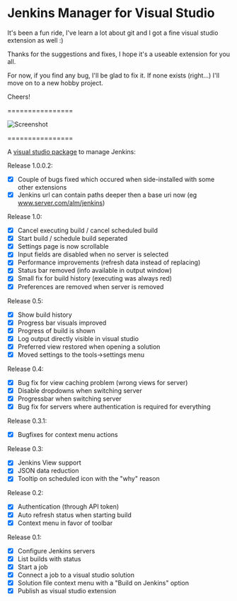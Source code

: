 Jenkins Manager for Visual Studio
================
It's been a fun ride, I've learn a lot about git and I got a fine visual studio extension as well :)

Thanks for the suggestions and fixes, I hope it's a useable extension for you all.

For now, if you find any bug, I'll be glad to fix it. If none exists (right...) I'll move on to a new hobby project.

Cheers!

================

![Screenshot](https://github.com/tomkuijsten/vsjenkinsmanager/blob/master/Devkoes.VSJenkinsManager/Devkoes.JenkinsManager.VSPackage/Resources/screenshot1.jpg)

================

A [visual studio package](http://visualstudiogallery.msdn.microsoft.com/3471d451-c1f1-4273-b305-acf81e4f8b32) to manage Jenkins:

Release 1.0.0.2:
 - [x] Couple of bugs fixed which occured when side-installed with some other extensions
 - [x] Jenkins url can contain paths deeper then a base uri now (eg www.server.com/alm/jenkins)

Release 1.0:
 - [x] Cancel executing build / cancel scheduled build
 - [x] Start build / schedule build seperated
 - [x] Settings page is now scrollable
 - [x] Input fields are disabled when no server is selected
 - [x] Performance improvements (refresh data instead of replacing)
 - [x] Status bar removed (info available in output window)
 - [x] Small fix for build history (executing was always red)
 - [x] Preferences are removed when server is removed

Release 0.5:
 - [x] Show build history
 - [x] Progress bar visuals improved
 - [x] Progress of build is shown
 - [x] Log output directly visible in visual studio
 - [x] Preferred view restored when opening a solution
 - [x] Moved settings to the tools->settings menu

Release 0.4:
 - [x] Bug fix for view caching problem (wrong views for server)
 - [x] Disable dropdowns when switching server
 - [x] Progressbar when switching server
 - [x] Bug fix for servers where authentication is required for everything

Release 0.3.1:
 - [x] Bugfixes for context menu actions

Release 0.3:
 - [x] Jenkins View support
 - [x] JSON data reduction
 - [x] Tooltip on scheduled icon with the "why" reason

Release 0.2:
 - [x] Authentication (through API token)
 - [x] Auto refresh status when starting build
 - [x] Context menu in favor of toolbar

Release 0.1:
 - [x] Configure Jenkins servers
 - [x] List builds with status
 - [x] Start a job
 - [x] Connect a job to a visual studio solution
 - [x] Solution file context menu with a "Build on Jenkins" option
 - [x] Publish as visual studio extension
